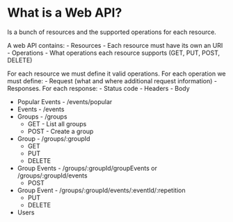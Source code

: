 # What is a Web API?

Is a bunch of resources and the supported operations for each resource.

A web API contains:
    - Resources
      - Each resource must have its own an URI
    - Operations
      - What operations each resource supports (GET, PUT, POST, DELETE)

For each resource we must define it valid operations.
For each operation we must define:
    - Request (what and where additional request information)
    - Responses. For each response:
      - Status code
      - Headers
      - Body

- Popular Events - /events/popular
- Events         - /events
- Groups         - /groups
  - GET - List all groups
  - POST - Create a group
- Group          - /groups/:groupId
  - GET
  - PUT
  - DELETE
- Group Events   - /groups/:groupId/groupEvents or /groups/:groupId/events
  - POST
- Group Event    - /groups/:groupId/events/:eventId/:repetition
  - PUT
  - DELETE
- Users


